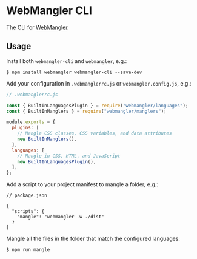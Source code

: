 # WebMangler CLI

The CLI for [WebMangler].

## Usage

Install both `webmangler-cli` and `webmangler`, e.g.:

```shell
$ npm install webmangler webmangler-cli --save-dev
```

Add your configuration in `.webmanglerrc.js` or `webmangler.config.js`, e.g.:

```js
// .webmanglerrc.js

const { BuiltInLanguagesPlugin } = require("webmangler/languages");
const { BuiltInManglers } = require("webmangler/manglers");

module.exports = {
  plugins: [
    // Mangle CSS classes, CSS variables, and data attributes
    new BuiltInManglers(),
  ],
  languages: [
    // Mangle in CSS, HTML, and JavaScript
    new BuiltInLanguagesPlugin(),
  ],
};
```

Add a script to your project manifest to mangle a folder, e.g.:

```json5
// package.json

{
  "scripts": {
    "mangle": "webmangler -w ./dist"
  }
}
```

Mangle all the files in the folder that match the configured languages:

```shell
$ npm run mangle
```

[WebMangler]: https://github.com/ericcornelissen/webmangler
